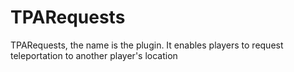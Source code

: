 # TPARequests
TPARequests, the name is the plugin. It enables players to request teleportation to another player's location
